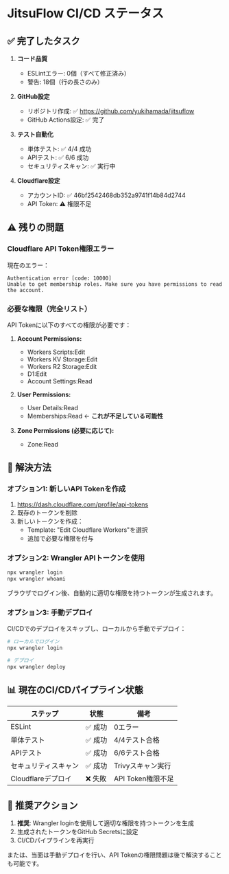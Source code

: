 # JitsuFlow CI/CD ステータス

## ✅ 完了したタスク

1. **コード品質**
   - ESLintエラー: 0個（すべて修正済み）
   - 警告: 18個（行の長さのみ）

2. **GitHub設定**
   - リポジトリ作成: ✅ https://github.com/yukihamada/jitsuflow
   - GitHub Actions設定: ✅ 完了

3. **テスト自動化**
   - 単体テスト: ✅ 4/4 成功
   - APIテスト: ✅ 6/6 成功
   - セキュリティスキャン: ✅ 実行中

4. **Cloudflare設定**
   - アカウントID: ✅ 46bf2542468db352a9741f14b84d2744
   - API Token: ⚠️ 権限不足

## ⚠️ 残りの問題

### Cloudflare API Token権限エラー

現在のエラー：
```
Authentication error [code: 10000]
Unable to get membership roles. Make sure you have permissions to read the account.
```

### 必要な権限（完全リスト）

API Tokenに以下のすべての権限が必要です：

1. **Account Permissions:**
   - Workers Scripts:Edit
   - Workers KV Storage:Edit
   - Workers R2 Storage:Edit
   - D1:Edit
   - Account Settings:Read

2. **User Permissions:**
   - User Details:Read
   - Memberships:Read ← **これが不足している可能性**

3. **Zone Permissions (必要に応じて):**
   - Zone:Read

## 🔧 解決方法

### オプション1: 新しいAPI Tokenを作成

1. https://dash.cloudflare.com/profile/api-tokens
2. 既存のトークンを削除
3. 新しいトークンを作成：
   - Template: "Edit Cloudflare Workers"を選択
   - 追加で必要な権限を付与

### オプション2: Wrangler APIトークンを使用

```bash
npx wrangler login
npx wrangler whoami
```

ブラウザでログイン後、自動的に適切な権限を持つトークンが生成されます。

### オプション3: 手動デプロイ

CI/CDでのデプロイをスキップし、ローカルから手動でデプロイ：

```bash
# ローカルでログイン
npx wrangler login

# デプロイ
npx wrangler deploy
```

## 📊 現在のCI/CDパイプライン状態

| ステップ | 状態 | 備考 |
|---------|------|------|
| ESLint | ✅ 成功 | 0エラー |
| 単体テスト | ✅ 成功 | 4/4テスト合格 |
| APIテスト | ✅ 成功 | 6/6テスト合格 |
| セキュリティスキャン | ✅ 成功 | Trivyスキャン実行 |
| Cloudflareデプロイ | ❌ 失敗 | API Token権限不足 |

## 🎯 推奨アクション

1. **推奨**: Wrangler loginを使用して適切な権限を持つトークンを生成
2. 生成されたトークンをGitHub Secretsに設定
3. CI/CDパイプラインを再実行

または、当面は手動デプロイを行い、API Tokenの権限問題は後で解決することも可能です。